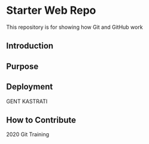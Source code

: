 # Starter Web Repo

This repository is for showing how Git and GitHub work

## Introduction

## Purpose

## Deployment
 GENT KASTRATI
## How to Contribute

2020 Git Training